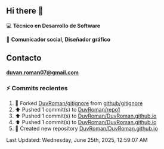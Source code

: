 ## Hi there 👋

:computer: **Técnico en Desarrollo de Software**

:pencil: **Comunicador social, Diseñador gráfico**

## Contacto

**<duvan.roman07@gmail.com>**

### :zap: Commits recientes
<!--RECENT_ACTIVITY:start-->
1. 🔱 Forked [DuvRoman/gitignore](https://github.com/DuvRoman/gitignore) from [github/gitignore](https://github.com/github/gitignore)<br>
2. ⬆️ Pushed 1 commit(s) to [DuvRoman/repo1](https://github.com/DuvRoman/repo1)<br>
3. ⬆️ Pushed 1 commit(s) to [DuvRoman/DuvRoman.github.io](https://github.com/DuvRoman/DuvRoman.github.io)<br>
4. ⬆️ Pushed 1 commit(s) to [DuvRoman/DuvRoman.github.io](https://github.com/DuvRoman/DuvRoman.github.io)<br>
5. 📔 Created new repository [DuvRoman/DuvRoman.github.io](https://github.com/DuvRoman/DuvRoman.github.io)<br>
<!--RECENT_ACTIVITY:end-->
<!--RECENT_ACTIVITY:last_update-->
Last Updated: Wednesday, June 25th, 2025, 12:59:07 AM
<!--RECENT_ACTIVITY:last_update_end-->
